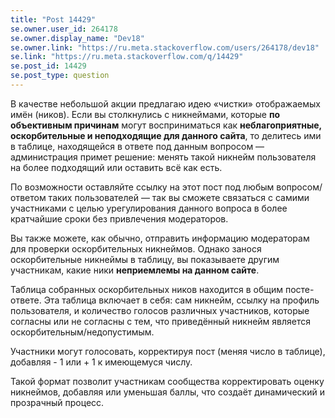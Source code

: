 ```yaml
---
title: "Post 14429"
se.owner.user_id: 264178
se.owner.display_name: "Dev18"
se.owner.link: "https://ru.meta.stackoverflow.com/users/264178/dev18"
se.link: "https://ru.meta.stackoverflow.com/q/14429"
se.post_id: 14429
se.post_type: question
---
```

<p>В качестве небольшой акции предлагаю идею «чистки» отображаемых имён (ников). Если вы столкнулись с никнеймами, которые <strong>по объективным причинам</strong> могут восприниматься как <strong>неблагоприятные, оскорбительные и неподходящие для данного сайта</strong>, то делитесь ими в таблице, находящейся в ответе под данным вопросом — администрация примет решение: менять такой никнейм пользователя на более подходящий или оставить всё как есть.</p>
<p>По возможности оставляйте ссылку на этот пост под любым вопросом/ответом таких пользователей — так вы сможете связаться с самими участниками с целью урегулирования данного вопроса в более кратчайшие сроки без привлечения модераторов.</p>
<p>Вы также можете, как обычно, отправить информацию модераторам для проверки оскорбительных никнеймов. Однако занося оскорбительные никнеймы в таблицу, вы показываете другим участникам, какие ники <strong>неприемлемы на данном сайте</strong>.</p>
<p>Таблица собранных оскорбительных ников находится в общим посте-ответе. Эта таблица включает в себя: сам никнейм, ссылку на профиль пользователя, и количество голосов различных участников, которые согласны или не согласны с тем, что приведённый никнейм является оскорбительным/недопустимым.</p>
<p>Участники могут голосовать, корректируя пост (меняя число в таблице), добавляя - 1 или + 1 к имеющемуся числу.</p>
<p>Такой формат позволит участникам сообщества корректировать оценку никнеймов, добавляя или уменьшая баллы, что создаёт динамический и прозрачный процесс.</p>
